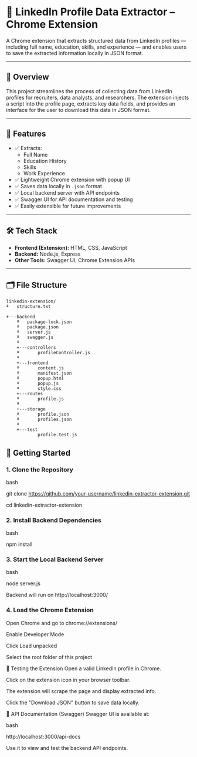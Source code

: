 # 🔎 LinkedIn Profile Data Extractor – Chrome Extension

A Chrome extension that extracts structured data from LinkedIn profiles — including full name, education, skills, and experience — and enables users to save the extracted information locally in JSON format.

---

## 📌 Overview

This project streamlines the process of collecting data from LinkedIn profiles for recruiters, data analysts, and researchers. The extension injects a script into the profile page, extracts key data fields, and provides an interface for the user to download this data in JSON format.

---

## 🧩 Features

- ✅ Extracts:
  - Full Name
  - Education History
  - Skills
  - Work Experience
- ✅ Lightweight Chrome extension with popup UI
- ✅ Saves data locally in `.json` format
- ✅ Local backend server with API endpoints
- ✅ Swagger UI for API documentation and testing
- ✅ Easily extensible for future improvements

---

## 🛠️ Tech Stack

- **Frontend (Extension):** HTML, CSS, JavaScript
- **Backend:** Node.js, Express
- **Other Tools:** Swagger UI, Chrome Extension APIs

---

## 🗂️ File Structure
```plaintext
linkedin-extension/
ª   structure.txt
   
+---backend
    ª   package-lock.json
    ª   package.json
    ª   server.js
    ª   swagger.js
    ª 
    +---controllers
    ª       profileController.js
    ª       
    +---frontend
    ª       content.js
    ª       manifest.json
    ª       popup.html
    ª       popup.js
    ª       style.css
    +---routes
    ª       profile.js
    ª       
    +---storage
    ª       profile.json
    ª       profiles.json
    ª       
    +---test
            profile.test.js

```

## 🚀 Getting Started

### 1. Clone the Repository

bash

git clone https://github.com/your-username/linkedin-extractor-extension.git

cd linkedin-extractor-extension

### 2. Install Backend Dependencies

bash

npm install

### 3. Start the Local Backend Server
bash

node server.js

  Backend will run on http://localhost:3000/

### 4. Load the Chrome Extension

Open Chrome and go to chrome://extensions/

Enable Developer Mode

Click Load unpacked

Select the root folder of this project

🧪 Testing the Extension
Open a valid LinkedIn profile in Chrome.

Click on the extension icon in your browser toolbar.

The extension will scrape the page and display extracted info.

Click the "Download JSON" button to save data locally.

📘 API Documentation (Swagger)
Swagger UI is available at:

bash

http://localhost:3000/api-docs

  Use it to view and test the backend API endpoints.
